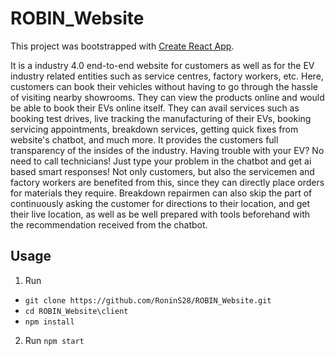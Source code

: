 # ROBIN_Website

This project was bootstrapped with [Create React App](https://github.com/facebook/create-react-app).

It is a industry 4.0 end-to-end website for customers as well as for the EV industry related entities such as service centres, factory workers, etc. 
Here, customers can book their vehicles without having to go through the hassle of visiting nearby showrooms. They can view the products online and would be able to book their EVs online itself. They can avail services such as booking test drives, live tracking the manufacturing of their EVs, booking servicing appointments, breakdown services, getting quick fixes from website's chatbot, and much more. It provides the customers full transparency of the insides of the industry. Having trouble with your EV? No need to call technicians! Just type your problem in the chatbot and get ai based smart responses!
Not only customers, but also the servicemen and factory workers are benefited from this, since they can directly place orders for materials they require. Breakdown repairmen can also skip the part of continuously asking the customer for directions to their location, and get their live location, as well as be well prepared with tools beforehand with the recommendation received from the chatbot.

## Usage

1.  Run

- `git clone https://github.com/RoninS28/ROBIN_Website.git`
- `cd ROBIN_Website\client`
- `npm install`

2.  Run `npm start`